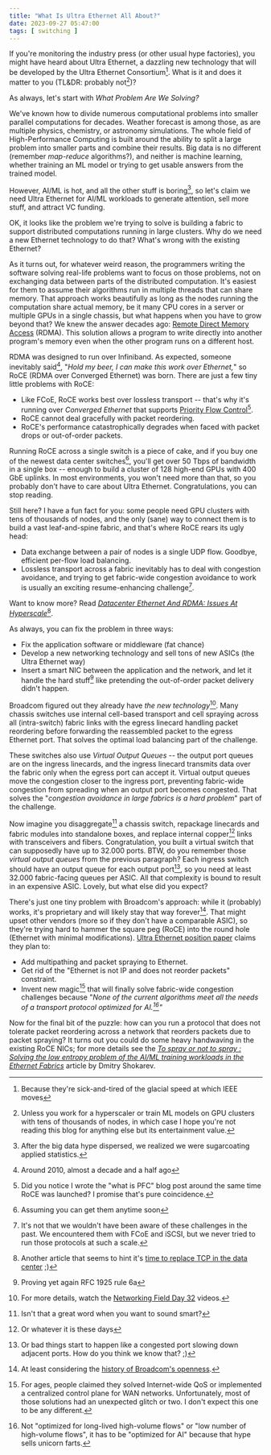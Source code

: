 ```yaml
---
title: "What Is Ultra Ethernet All About?"
date: 2023-09-27 05:47:00
tags: [ switching ]
---
```

If you're monitoring the industry press (or other usual hype factories), you might have heard about Ultra Ethernet, a dazzling new technology that will be developed by the Ultra Ethernet Consortium[^ITS]. What is it and does it matter to you (TL&DR: probably not[^WHS])?

[^ITS]: Because they're sick-and-tired of the glacial speed at which IEEE moves

[^WHS]: Unless you work for a hyperscaler or train ML models on GPU clusters with tens of thousands of nodes, in which case I hope you're not reading this blog for anything else but its entertainment value.

As always, let's start with *What Problem Are We Solving?*
<!--more-->
We've known how to divide numerous computational problems into smaller parallel computations for decades. Weather forecast is among those, as are multiple physics, chemistry, or astronomy simulations. The whole field of High-Performance Computing is built around the ability to split a large problem into smaller parts and combine their results. Big data is no different (remember *map-reduce* algorithms?), and neither is machine learning, whether training an ML model or trying to get usable answers from the trained model.

However, AI/ML is hot, and all the other stuff is boring[^BDH], so let's claim we need Ultra Ethernet for AI/ML workloads to generate attention, sell more stuff, and attract VC funding.

[^BDH]: After the big data hype dispersed, we realized we were sugarcoating applied statistics.

OK, it looks like the problem we're trying to solve is building a fabric to support distributed computations running in large clusters. Why do we need a new Ethernet technology to do that? What's wrong with the existing Ethernet?

As it turns out, for whatever weird reason, the programmers writing the software solving real-life problems want to focus on those problems, not on exchanging data between parts of the distributed computation. It's easiest for them to assume their algorithms run in multiple threads that can share memory. That approach works beautifully as long as the nodes running the computation share actual memory, be it many CPU cores in a server or multiple GPUs in a single chassis, but what happens when you have to grow beyond that? We knew the answer decades ago: [Remote Direct Memory Access](https://en.wikipedia.org/wiki/Remote_direct_memory_access) (RDMA). This solution allows a program to write directly into another program's memory even when the other program runs on a different host.
  
RDMA was designed to run over Infiniband. As expected, someone inevitably said[^RH], "*Hold my beer, I can make this work over Ethernet,*" so RoCE (RDMA over Converged Ethernet) was born. There are just a few tiny little problems with RoCE:

[^RH]: Around 2010, almost a decade and a half ago

-   Like FCoE, RoCE works best over lossless transport -- that's why it's running over *Converged Ethernet* that supports [Priority Flow Control](https://blog.ipspace.net/2010/09/introduction-to-8021qbb-priority-flow.html)[^PFC].
-   RoCE cannot deal gracefully with packet reordering.
-   RoCE's performance catastrophically degrades when faced with packet drops or out-of-order packets.

[^PFC]: Did you notice I wrote the "what is PFC" blog post around the same time RoCE was launched? I promise that's pure coincidence.

Running RoCE across a single switch is a piece of cake, and if you buy one of the newest data center switches[^CANGET], you'll get over 50 Tbps of bandwidth in a single box -- enough to build a cluster of 128 high-end GPUs with 400 GbE uplinks. In most environments, you won't need more than that, so you probably don't have to care about Ultra Ethernet. Congratulations, you can stop reading.

[^CANGET]: Assuming you can get them anytime soon

Still here? I have a fun fact for you: some people need GPU clusters with tens of thousands of nodes, and the only (sane) way to connect them is to build a vast leaf-and-spine fabric, and that's where RoCE rears its ugly head:

-   Data exchange between a pair of nodes is a single UDP flow. Goodbye, efficient per-flow load balancing.
-   Lossless transport across a fabric inevitably has to deal with congestion avoidance, and trying to get fabric-wide congestion avoidance to work is usually an exciting resume-enhancing challenge[^NN].

[^NN]: It's not that we wouldn't have been aware of these challenges in the past. We encountered them with FCoE and iSCSI, but we never tried to run those protocols at such a scale.

Want to know more? Read *[Datacenter Ethernet And RDMA: Issues At Hyperscale](https://arxiv.org/pdf/2302.03337.pdf)*[^NOTCP]. 

[^NOTCP]: Another article that seems to hint it's [time to replace TCP in the data center](https://blog.ipspace.net/2023/01/data-center-tcp-replacement.html) ;)

As always, you can fix the problem in three ways:

-   Fix the application software or middleware (fat chance)
-   Develop a new networking technology and sell tons of new ASICs (the Ultra Ethernet way)
-   Insert a smart NIC between the application and the network, and let it handle the hard stuff[^R6] like pretending the out-of-order packet delivery didn't happen.

[^R6]: Proving yet again RFC 1925 rule 6a

Broadcom figured out they already have *the new technology*[^NFD]. Many chassis switches use internal cell-based transport and cell spraying across all (intra-switch) fabric links with the egress linecard handling packet reordering before forwarding the reassembled packet to the egress Ethernet port. That solves the optimal load balancing part of the challenge.

[^NFD]: For more details, watch the [Networking Field Day 32](https://techfieldday.com/appearance/broadcom-presents-at-networking-field-day-32/) videos.

These switches also use *Virtual Output Queues* -- the output port queues are on the ingress linecards, and the ingress linecard transmits data over the fabric only when the egress port can accept it. Virtual output queues move the congestion closer to the ingress port, preventing fabric-wide congestion from spreading when an output port becomes congested. That solves the "*congestion avoidance in large fabrics is a hard problem*" part of the challenge.

Now imagine you disaggregate[^DG] a chassis switch, repackage linecards and fabric modules into standalone boxes, and replace internal copper[^CP] links with transceivers and fibers. Congratulation, you built a virtual switch that can supposedly have up to 32.000 ports. BTW, do you remember those *virtual output queues* from the previous paragraph? Each ingress switch should have an output queue for each output port[^VOQ], so you need at least 32.000 fabric-facing queues per ASIC. All that complexity is bound to result in an expensive ASIC. Lovely, but what else did you expect?

[^DG]: Isn't that a great word when you want to sound smart?

[^CP]: Or whatever it is these days

[^VOQ]: Or bad things start to happen like a congested port slowing down adjacent ports. How do you think we know that? ;)

There's just one tiny problem with Broadcom's approach: while it (probably) works, it's proprietary and will likely stay that way forever[^BCM]. That might upset other vendors (more so if they don't have a comparable ASIC), so they're trying hard to hammer the square peg (RoCE) into the round hole (Ethernet with minimal modifications). [Ultra Ethernet position paper](https://ultraethernet.org/wp-content/uploads/sites/20/2023/07/23.07.12-UEC-1.0-Overview-FINAL-WITH-LOGO.pdf) claims they plan to:

[^BCM]: At least considering the [history of Broadcom's openness](https://blog.ipspace.net/2016/05/what-are-problems-with-broadcom.html).

-   Add multipathing and packet spraying to Ethernet.
-   Get rid of the "Ethernet is not IP and does not reorder packets" constraint.
-   Invent new magic[^NM] that will finally solve fabric-wide congestion challenges because "*None of the current algorithms meet all the needs of a transport protocol optimized for AI.[^WAI]"*

[^NM]: For ages, people claimed they solved Internet-wide QoS or implemented a centralized control plane for WAN networks. Unfortunately, most of those solutions had an unexpected glitch or two. I don't expect this one to be any different.

[^WAI]: Not "optimized for long-lived high-volume flows" or "low number of high-volume flows", it has to be "optimized for AI" because that hype sells unicorn farts.

Now for the final bit of the puzzle: how can you run a protocol that does not tolerate packet reordering across a network that reorders packets due to packet spraying? It turns out you could do some heavy handwaving in the existing RoCE NICs; for more details see the *‌[To spray or not to spray : Solving the low entropy problem of the AI/ML training workloads in the Ethernet Fabrics](https://web.archive.org/web/20230917162058/https://www.linkedin.com/pulse/spray-solving-low-entropy-problem-aiml-training-fabrics-shokarev/)* article by Dmitry Shokarev.
